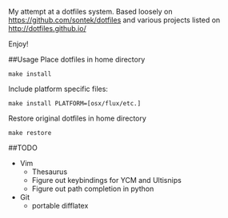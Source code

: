 My attempt at a dotfiles system.  Based loosely on
https://github.com/sontek/dotfiles and various projects listed on
http://dotfiles.github.io/

Enjoy!

##Usage
Place dotfiles in home directory

	make install

Include platform specific files:

	make install PLATFORM=[osx/flux/etc.]

Restore original dotfiles in home directory

	make restore


##TODO
+ Vim
	+ Thesaurus
	+ Figure out keybindings for YCM and Ultisnips
	+ Figure out path completion in python
+ Git
	+ portable difflatex
